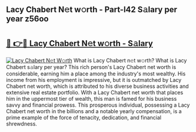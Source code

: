 ## Lacy Chabert N𝚎t w𝚘rth - Part-l42 S𝚊lary per year z56oo

# <h2><a href="http://gc418at.nevu.top/?p=Lacy+Chabert">🔗 👉🔴 Lacy Chabert N𝚎t w𝚘rth - S𝚊lary</a></h2>

[![Lacy Chabert N𝚎t W𝚘rth](https://i.imgur.com/Oavwk0R.jpeg)](http://gc418at.nevu.top/?p=Lacy+Chabert)
What is Lacy Chabert n𝚎t w𝚘rth? What is Lacy Chabert s𝚊lary per year?
This rich person's Lacy Chabert net worth is considerable, earning him a place among the industry's most wealthy. His income from his employment is impressive, but it is outmatched by Lacy Chabert net worth, which is attributed to his diverse business activities and extensive real estate portfolio. With a Lacy Chabert net worth that places him in the uppermost tier of wealth, this man is famed for his business savvy and financial prowess. This prosperous individual, possessing a Lacy Chabert net worth in the billions and a notable yearly compensation, is a prime example of the force of tenacity, dedication, and financial shrewdness.
